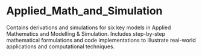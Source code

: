 # Applied_Math_and_Simulation
Contains derivations and simulations for six key models in Applied Mathematics and Modelling &amp; Simulation. Includes step-by-step mathematical formulations and code implementations to illustrate real-world applications and computational techniques.
